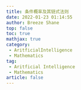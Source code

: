 ```yaml
---
title: 条件概率及其链式法则
date: 2022-01-23 01:14:55
author: Breeze Shane
top: false
toc: true
mathjax: true
category: 
 - AritficialIntelligence
 - Mathematics
tag: 
 - Aritficial Intelligence
 - Mathematics
article: false
---
```


